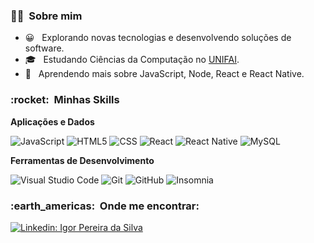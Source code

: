 <h3> 🧑🏻 &nbsp;Sobre mim </h3>

- 😀 &nbsp; Explorando novas tecnologias e desenvolvendo soluções de software.
- 🎓 &nbsp; Estudando Ciências da Computação no <a href="http://www.fai.com.br/portal/">UNIFAI</a>.
- 🌱 &nbsp; Aprendendo mais sobre JavaScript, Node, React e React Native.

<h3> :rocket: &nbsp;Minhas Skills </h3>

**Aplicações e Dados**

  ![JavaScript](https://img.shields.io/badge/-JavaScript-333333?style=flat&logo=javascript)
  ![HTML5](https://img.shields.io/badge/-HTML5-333333?style=flat&logo=HTML5)
  ![CSS](https://img.shields.io/badge/-CSS-333333?style=flat&logo=CSS3&logoColor=1572B6)
  ![React](https://img.shields.io/badge/-React-333333?style=flat&logo=react)
  ![React Native](https://img.shields.io/badge/-React%20Native-333333?style=flat&logo=react)
  ![MySQL](https://img.shields.io/badge/-MySQL-333333?style=flat&logo=mysql)

**Ferramentas de Desenvolvimento**

  ![Visual Studio Code](https://img.shields.io/badge/-Visual%20Studio%20Code-333333?style=flat&logo=visual-studio-code&logoColor=007ACC)
  ![Git](https://img.shields.io/badge/-Git-333333?style=flat&logo=git)
  ![GitHub](https://img.shields.io/badge/-GitHub-333333?style=flat&logo=github)
  ![Insomnia](https://img.shields.io/badge/-Insomnia-333333?style=flat&logo=insomnia)

<h3> :earth_americas: &nbsp;Onde me encontrar: </h3> 

[![Linkedin: Igor Pereira da Silva](https://img.shields.io/badge/-Igor%20Pereira-blue?style=flat-square&logo=Linkedin&logoColor=white&link=LINK-DO-SEU-LINKEDIN)](https://www.linkedin.com/in/igor-pereira-da-silva-980b30175/)
